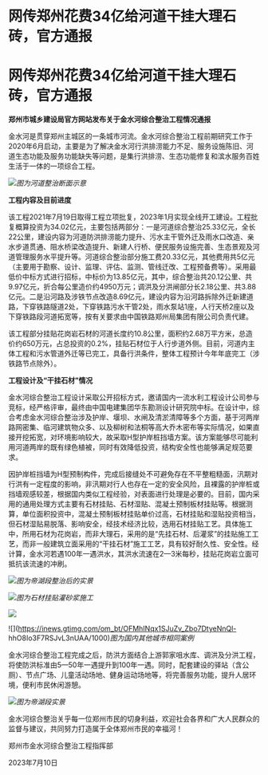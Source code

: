 # 网传郑州花费34亿给河道干挂大理石砖，官方通报

# 网传郑州花费34亿给河道干挂大理石砖，官方通报

**郑州市城乡建设局官方网站发布关于金水河综合整治工程情况通报**

金水河是贯穿郑州主城区的一条城市河流。金水河综合整治工程前期研究工作于2020年6月启动，主要是为了解决金水河行洪排涝能力不足、服务设施陈旧、河道生态功能及服务功能缺失等问题，是集行洪排涝、生态功能修复和滨水服务百姓生活于一体的一项综合工程。

![](https://inews.gtimg.com/om_bt/O9Ny-5BGoIDVYN3pon2m8Af3avsJDzri6oBCniXlp3QpsAA/1000)_图为河道整治断面示意_

**工程内容及目前进度**

该工程2021年7月19日取得工程立项批复，2023年1月实现全线开工建设。工程批复概算投资为34.02亿元，主要包括两部分：一是河道综合整治25.33亿元，全长22公里，建设内容为河道防洪排涝能力提升、污水主干管外迁及雨水口改造、亲水步道贯通、阻水桥梁改造提升、新建人行桥、便民服务设施完善、生态景观及河道管理服务水平提升等。河道综合整治部分施工费20.33亿元，其他费用共5亿元（主要用于勘察、设计、监理、评估、监测、管线迁改、工程预备费等）。采用最低价中标方式进行招标，中标价为13.85亿元，其中，综合整治共20.12公里、共9.97亿元，折合每公里造价约4950万元；调洪及分洪闸部分长2.18公里、共3.88亿元。二是沿河路及涉铁节点改造8.69亿元，建设内容为沿河路拆除外迁新建道路，下穿铁路隧道2处，下穿铁路污水干管2处，雨水泵站1座，人行天桥2座以及下穿铁路段河道拓宽等，按有关要求由中国铁路郑州局集团有限公司负责代建。

该工程部分挂贴花岗岩石材的河道长度约10.8公里，面积约2.68万平方米，总造价约650万元，占总投资的0.2%，挂贴石材位于人行步道外侧。目前，河道内主体工程和污水管道外迁等已完工，具备行洪条件，整体工程预计今年年底完工（涉铁路节点除外）。

**工程设计及“干挂石材”情况**

金水河综合整治工程设计采取公开招标方式，邀请国内一流水利工程设计公司参与竞标，经严格评审，最终由中国电建集团华东勘测设计研究院中标。在设计中，综合考虑金水河综合整治涉及护岸、堰坝、水闸及清淤清障等多个方面，基于河两岸路网密集、临河建筑物众多、以及柳树和法桐等高大乔木密布等实际情况，如果直接开挖拓宽，对环境影响较大，故采取H型护岸桩挡墙方案。该方案能够尽可能利用河道两岸的既有绿色植被，同时有效降低投资，结构安全性也能够满足规范要求。

因护岸桩挡墙为H型预制构件，完成后接缝处不可避免存在不平整粗糙面，汛期对行洪有一定程度的影响，非汛期对行人也存在一定的安全风险，且裸露的护岸桩或挡墙观感较差，根据国内类似工程经验，对表面进行处理是必要的。目前，国内采用的通用处理方式主要有石材挂贴、石材湿贴、混凝土预制板材挂贴等。根据测算，单位面积投资中，混凝土预制板材挂贴单价过高，石材挂贴和湿贴投资相当，但石材湿贴易脱落、影响安全，经技术经济比较，选用石材挂贴工艺。具体施工中，所用石材为花岗岩，而非大理石，采用的是“先挂石材、后灌浆”的挂贴施工工艺，而非一般建筑立面采用的“干挂石材”施工工艺，具有较好耐久性、安全性。经计算，金水河若遇100年一遇洪水，其洪水流速在2—3米每秒，挂贴花岗岩立面可抵抗该流速的冲刷。

![](https://inews.gtimg.com/om_bt/OaEDzGiZQXymODLYL6xeb0dfZMUc0OKGc8aThp4wHj6kAAA/1000)_图为帝湖段整治后的实景_

![](https://inews.gtimg.com/om_bt/Ot5i0579M5n9kiYjMMrhmhngTE1DRidQUN0MdQI2hRxv8AA/1000)_图为石材挂贴灌砂浆施工_

![](https://inews.gtimg.com/om_bt/Osmfh7ZgE2KqjUSZN8Pa1a-2MBE7bRCGr5O0pyDWd0uaoAA/1000)

![](https://inews.gtimg.com/om_bt/OFMhINqx1SJuZv_Zbo7DtyeNnQl-
hhO8Io3F7RSJvL3nUAA/1000)_图为国内其他城市相同案例_

金水河综合整治工程完成之后，防洪方面结合上游郭家咀水库、调洪及分洪工程，将使防洪标准由5—50年一遇提升到100年一遇。同时，配套建设的驿站（含公厕）、节点广场、儿童活动场地、健身运动场地等，将完善服务功能，提升人居环境，便利市民休闲游憩。

![](https://inews.gtimg.com/om_bt/Ov6fyz3FSf18q75t4-JLMD5yf1_rgJHDJ1LpiXCNuLFIwAA/1000)_图为帝湖段实景_

金水河综合整治关乎每一位郑州市民的切身利益，欢迎社会各界和广大人民群众的监督与建议，共同努力打造属于全体郑州市民的幸福河！

郑州市金水河综合整治工程指挥部

2023年7月10日

